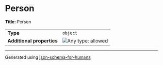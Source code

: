 # Person

**Title:** Person

|                           |                                                                             |
| ------------------------- | --------------------------------------------------------------------------- |
| **Type**                  | `object`                                                                    |
| **Additional properties** | ![Any type: allowed](https://img.shields.io/badge/Any%20type-allowed-green) |

----------------------------------------------------------------------------------------------------------------------------
Generated using [json-schema-for-humans](https://github.com/coveooss/json-schema-for-humans)

